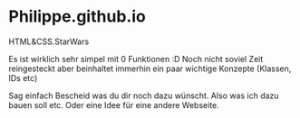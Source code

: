 # Philippe.github.io
HTML&amp;CSS.StarWars



Es ist wirklich sehr simpel mit 0 Funktionen :D 
Noch nicht soviel Zeit reingesteckt aber beinhaltet immerhin ein paar wichtige Konzepte (Klassen, IDs etc)

Sag einfach Bescheid was du dir noch dazu wünscht. Also was ich dazu bauen soll etc. 
Oder eine Idee für eine andere Webseite. 
